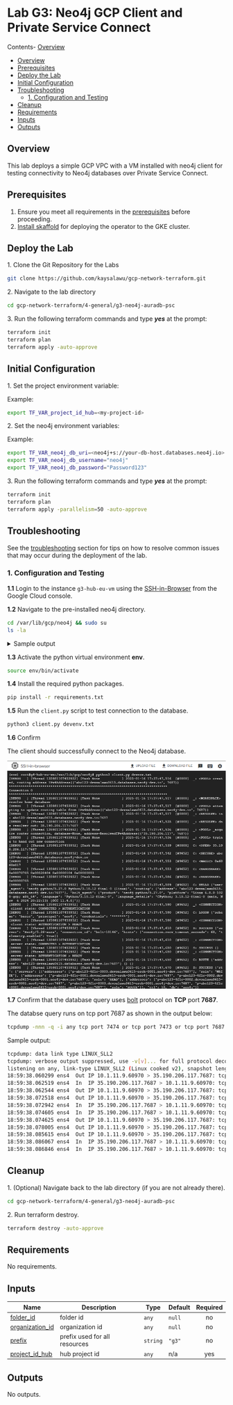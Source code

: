 
# Lab G3: Neo4j GCP Client and Private Service Connect <!-- omit from toc -->

Contents- [Overview](#overview)
- [Overview](#overview)
- [Prerequisites](#prerequisites)
- [Deploy the Lab](#deploy-the-lab)
- [Initial Configuration](#initial-configuration)
- [Troubleshooting](#troubleshooting)
  - [1. Configuration and Testing](#1-configuration-and-testing)
- [Cleanup](#cleanup)
- [Requirements](#requirements)
- [Inputs](#inputs)
- [Outputs](#outputs)


## Overview

This lab deploys a simple GCP VPC with a VM installed with neo4j client for testing connectivity to Neo4j databases over Private Service Connect.

## Prerequisites

1. Ensure you meet all requirements in the [prerequisites](../../prerequisites/README.md) before proceeding.
2. [Install skaffold](https://skaffold.dev/docs/install/) for deploying the operator to the GKE cluster.

## Deploy the Lab

1\. Clone the Git Repository for the Labs

 ```sh
 git clone https://github.com/kaysalawu/gcp-network-terraform.git
 ```

2\. Navigate to the lab directory

```sh
cd gcp-network-terraform/4-general/g3-neo4j-auradb-psc
```

3\. Run the following terraform commands and type ***yes*** at the prompt:

 ```sh
 terraform init
 terraform plan
 terraform apply -auto-approve
 ```

 ## Initial Configuration

1\. Set the project environment variable:

Example:

```sh
export TF_VAR_project_id_hub=<my-project-id>
```

2\. Set the neo4j environment variables:

Example:

```sh
export TF_VAR_neo4j_db_uri=<neo4j+s://your-db-host.databases.neo4j.io>
export TF_VAR_neo4j_db_username="neo4j"
export TF_VAR_neo4j_db_password="Password123"
```

3\. Run the following terraform commands and type ***yes*** at the prompt:

```sh
terraform init
terraform plan
terraform apply -parallelism=50 -auto-approve
```

## Troubleshooting

See the [troubleshooting](../../troubleshooting/README.md) section for tips on how to resolve common issues that may occur during the deployment of the lab.


### 1. Configuration and Testing

**1.1** Login to the instance `g3-hub-eu-vm` using the [SSH-in-Browser](https://cloud.google.com/compute/docs/ssh-in-browser) from the Google Cloud console.

**1.2** Navigate to the pre-installed neo4j directory.

```sh
cd /var/lib/gcp/neo4j && sudo su
ls -la
```

<details>

<summary>Sample output</summary>

```sh
# ls -la
total 32
drwxr-xr-x 3 root root 4096 Jan 14 16:51 .
drwxr-xr-x 4 root root 4096 Jan 14 16:50 ..
-rwxr--r-- 1 root root  124 Jan 14 16:50 Dockerfile
-rwxr--r-- 1 root root 1378 Jan 14 16:50 client.py
-rwxr--r-- 1 root root  112 Jan 14 16:50 devenv.txt
drwxr-xr-x 5 root root 4096 Jan 14 16:51 env
-rwxr--r-- 1 root root 2588 Jan 14 16:50 query.py
-rwxr--r-- 1 root root   35 Jan 14 16:50 requirements.txt
```

</details>
<p>

**1.3** Activate the python virtual environment **env**.

```sh
source env/bin/activate
```

**1.4** Install the required python packages.

```sh
pip install -r requirements.txt
```

**1.5** Run the `client.py` script to test connection to the database.

```sh
python3 client.py devenv.txt
```

**1.6** Confirm

The client should successfully connect to the Neo4j database.

<img src="./images/db-connection.png" alt="Database Connection" width="700">
<p>

**1.7** Confirm that the database query uses [bolt](https://neo4j.com/docs/bolt/current/bolt/) protocol on **TCP** port **7687**.

The databse query runs on tcp port 7687 as shown in the output below:

```sh
tcpdump -nnn -q -i any tcp port 7474 or tcp port 7473 or tcp port 7687
```

Sample output:

```sh
tcpdump: data link type LINUX_SLL2
tcpdump: verbose output suppressed, use -v[v]... for full protocol decode
listening on any, link-type LINUX_SLL2 (Linux cooked v2), snapshot length 262144 bytes
18:59:38.060299 ens4  Out IP 10.1.11.9.60970 > 35.190.206.117.7687: tcp 0
18:59:38.062519 ens4  In  IP 35.190.206.117.7687 > 10.1.11.9.60970: tcp 0
18:59:38.062544 ens4  Out IP 10.1.11.9.60970 > 35.190.206.117.7687: tcp 0
18:59:38.072518 ens4  Out IP 10.1.11.9.60970 > 35.190.206.117.7687: tcp 517
18:59:38.072942 ens4  In  IP 35.190.206.117.7687 > 10.1.11.9.60970: tcp 0
18:59:38.074605 ens4  In  IP 35.190.206.117.7687 > 10.1.11.9.60970: tcp 6486
18:59:38.074625 ens4  Out IP 10.1.11.9.60970 > 35.190.206.117.7687: tcp 0
18:59:38.078005 ens4  Out IP 10.1.11.9.60970 > 35.190.206.117.7687: tcp 80
18:59:38.085615 ens4  Out IP 10.1.11.9.60970 > 35.190.206.117.7687: tcp 42
18:59:38.086067 ens4  In  IP 35.190.206.117.7687 > 10.1.11.9.60970: tcp 0
18:59:38.086846 ens4  In  IP 35.190.206.117.7687 > 10.1.11.9.60970: tcp 508
```

## Cleanup

1\. (Optional) Navigate back to the lab directory (if you are not already there).

```sh
cd gcp-network-terraform/4-general/g3-neo4j-auradb-psc
```

2\. Run terraform destroy.

```sh
terraform destroy -auto-approve
```

<!-- BEGIN_TF_DOCS -->
## Requirements

No requirements.

## Inputs

| Name                                                                              | Description                   | Type     | Default | Required |
| --------------------------------------------------------------------------------- | ----------------------------- | -------- | ------- | :------: |
| <a name="input_folder_id"></a> [folder\_id](#input\_folder\_id)                   | folder id                     | `any`    | `null`  |    no    |
| <a name="input_organization_id"></a> [organization\_id](#input\_organization\_id) | organization id               | `any`    | `null`  |    no    |
| <a name="input_prefix"></a> [prefix](#input\_prefix)                              | prefix used for all resources | `string` | `"g3"`  |    no    |
| <a name="input_project_id_hub"></a> [project\_id\_hub](#input\_project\_id\_hub)  | hub project id                | `any`    | n/a     |   yes    |

## Outputs

No outputs.
<!-- END_TF_DOCS -->
